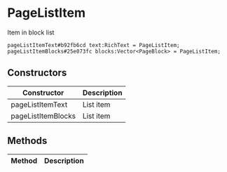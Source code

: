 # PageListItem
Item in block list

```
pageListItemText#b92fb6cd text:RichText = PageListItem;
pageListItemBlocks#25e073fc blocks:Vector<PageBlock> = PageListItem;
```

## Constructors
| Constructor | Description |
| ---- | ----------- |
| pageListItemText | List item |
| pageListItemBlocks | List item |


## Methods
| Method | Description |
| ---- | ----------- |


